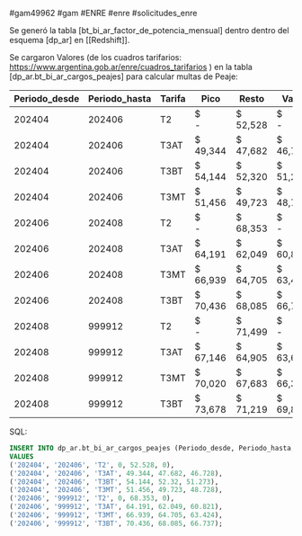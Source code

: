 #gam49962 #gam #ENRE #enre #solicitudes_enre

Se generó la tabla [bt_bi_ar_factor_de_potencia_mensual] dentro dentro del esquema [dp_ar] en [[Redshift]].




Se cargaron Valores (de los cuadros tarifarios: https://www.argentina.gob.ar/enre/cuadros_tarifarios ) en la tabla [dp_ar.bt_bi_ar_cargos_peajes] para calcular multas de Peaje:

| **Periodo_desde** | **Periodo_hasta** | **Tarifa** | **Pico**       | **Resto**  | **Valle**      |
| ----------------- | ----------------- | ---------- | -------------- | ---------- | -------------- |
| 202404            | 202406            | T2         | $            - | $   52,528 | $            - |
| 202404            | 202406            | T3AT       | $   49,344     | $   47,682 | $   46,728     |
| 202404            | 202406            | T3BT       | $   54,144     | $   52,320 | $   51,273     |
| 202404            | 202406            | T3MT       | $   51,456     | $   49,723 | $   48,728     |
| 202406            | 202408            | T2         | $            - | $   68,353 | $            - |
| 202406            | 202408            | T3AT       | $   64,191     | $   62,049 | $   60,821     |
| 202406            | 202408            | T3MT       | $   66,939     | $   64,705 | $   63,424     |
| 202406            | 202408            | T3BT       | $   70,436     | $   68,085 | $   66,737     |
| 202408            | 999912            | T2         | $            - | $   71,499 | $            - |
| 202408            | 999912            | T3AT       | $   67,146     | $   64,905 | $   63,620     |
| 202408            | 999912            | T3MT       | $   70,020     | $   67,683 | $   66,343     |
| 202408            | 999912            | T3BT       | $   73,678     | $   71,219 | $   69,809     |


SQL:
```SQL
INSERT INTO dp_ar.bt_bi_ar_cargos_peajes (Periodo_desde, Periodo_hasta, Tarifa, Pico, Resto, Valle)
VALUES 
('202404', '202406', 'T2', 0, 52.528, 0),
('202404', '202406', 'T3AT', 49.344, 47.682, 46.728),
('202404', '202406', 'T3BT', 54.144, 52.32, 51.273),
('202404', '202406', 'T3MT', 51.456, 49.723, 48.728),
('202406', '999912', 'T2', 0, 68.353, 0), 
('202406', '999912', 'T3AT', 64.191, 62.049, 60.821), 
('202406', '999912', 'T3MT', 66.939, 64.705, 63.424), 
('202406', '999912', 'T3BT', 70.436, 68.085, 66.737);
```